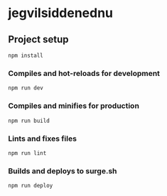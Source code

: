 # jegvilsiddenednu

## Project setup
```
npm install
```

### Compiles and hot-reloads for development
```
npm run dev
```

### Compiles and minifies for production
```
npm run build
```

### Lints and fixes files
```
npm run lint
```

### Builds and deploys to surge.sh
```
npm run deploy
